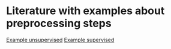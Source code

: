 

# Literature with examples about preprocessing steps

[Example unsupervised](http://vanatteveldt.com/p/jacobi2015_lda.pdf)
[Example supervised](https://www.tandfonline.com/doi/full/10.1080/19312458.2018.1455817)
